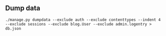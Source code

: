## Dump data

    ./manage.py dumpdata --exclude auth --exclude contenttypes --indent 4 --exclude sessions --exclude blog.User --exclude admin.logentry > db.json